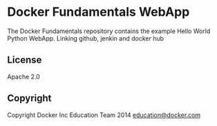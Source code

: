 Docker Fundamentals WebApp
==========================

The Docker Fundamentals repository contains the example Hello World Python WebApp.
Linking github, jenkin and docker hub

## License

Apache 2.0

## Copyright

Copyright Docker Inc Education Team 2014 <education@docker.com>
